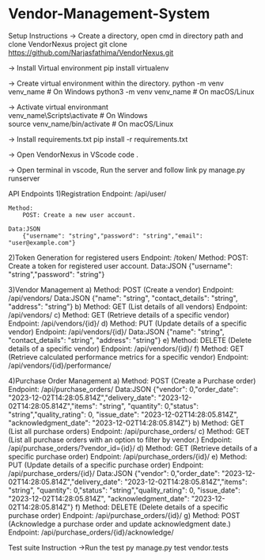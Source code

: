 # Vendor-Management-System

Setup Instructions
  -> Create a directory, open cmd in directory path  and clone VendorNexus project
      git clone https://github.com/Narjasfathima/VendorNexus.git
      
  -> Install Virtual environment
      pip install virtualenv
      
  -> Create virtual environment within the directory. 
      python -m venv venv_name  # On Windows
      python3 -m venv venv_name  # On macOS/Linux
      
  -> Activate virtual environmant     
      venv_name\Scripts\activate       # On Windows           
      source venv_name/bin/activate     # On macOS/Linux

  -> Install requirements.txt
      pip install -r requirements.txt

 -> Open VendorNexus in VScode
     code .

 -> Open terminal in vscode, Run the server and follow link
      py manage.py runserver


API Endpoints
1)Registration
    Endpoint: /api/user/
    
    Method:
        POST: Create a new user account.
        
    Data:JSON 
        {"username": "string","password": "string","email": "user@example.com"}

2)Token Generation for registered users
    Endpoint: /token/
    Method:
        POST: Create a token for registered user account.
    Data:JSON 
        {"username": "string","password": "string"}

3)Vendor Management
    a)  Method: POST (Create a vendor)
        Endpoint: /api/vendors/
        Data:JSON 
          {"name": "string", "contact_details": "string", "address": "string"}
    b)  Method: GET (List details of all vendors)
        Endpoint: /api/vendors/
    c)  Method: GET (Retrieve details of a specific vendor)
        Endpoint: /api/vendors/{id}/
    d)  Method: PUT (Update details of a specific vendor)
        Endpoint: /api/vendors/{id}/
        Data:JSON 
          {"name": "string", "contact_details": "string", "address": "string"}
    e)  Method: DELETE (Delete details of a specific vendor)
        Endpoint: /api/vendors/{id}/
    f)  Method: GET (Retrieve calculated performance metrics for a specific vendor)
        Endpoint: /api/vendors/{id}/performance/
        
4)Purchase Order Management
    a)  Method: POST (Create a Purchase order)
        Endpoint: /api/purchase_orders/
        Data:JSON 
          {"vendor": 0,"order_date": "2023-12-02T14:28:05.814Z","delivery_date": "2023-12-02T14:28:05.814Z","items": "string", "quantity": 0,"status": "string","quality_rating": 0,
          "issue_date": "2023-12-02T14:28:05.814Z", "acknowledgment_date": "2023-12-02T14:28:05.814Z"}
    b)  Method: GET (List all purchase orders)
        Endpoint: /api/purchase_orders/
    c)  Method: GET (List all purchase orders with an option to filter by vendor.)
        Endpoint: /api/purchase_orders/?vendor_id={id}/
    d)  Method: GET (Retrieve details of a specific purchase order)
        Endpoint: /api/purchase_orders/{id}/
    e)  Method: PUT (Update details of a specific purchase order)
        Endpoint: /api/purchase_orders/{id}/
        Data:JSON 
          {"vendor": 0,"order_date": "2023-12-02T14:28:05.814Z","delivery_date": "2023-12-02T14:28:05.814Z","items": "string", "quantity": 0,"status": "string","quality_rating": 0,
          "issue_date": "2023-12-02T14:28:05.814Z", "acknowledgment_date": "2023-12-02T14:28:05.814Z"}
    f)  Method: DELETE (Delete details of a specific purchase order)
        Endpoint: /api/purchase_orders/{id}/
    g)  Method: POST (Acknowledge a purchase order and update acknowledgment date.)
        Endpoint: /api/purchase_orders/{id}/acknowledge/


Test suite Instruction
  ->Run the test 
      py manage.py test vendor.tests
